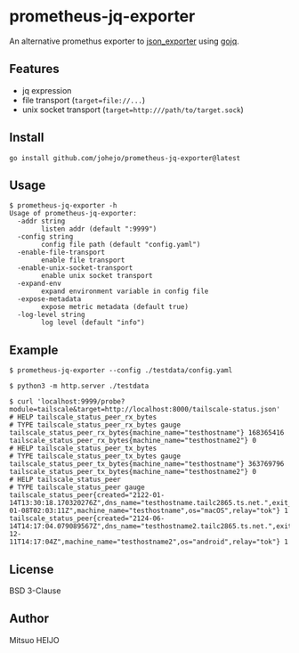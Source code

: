 # prometheus-jq-exporter

An alternative promethus exporter to [json_exporter](github.com/prometheus-community/json_exporter) using [gojq](https://github.com/itchyny/gojq).

## Features

- jq expression
- file transport (`target=file://...`)
- unix socket transport (`target=http:///path/to/target.sock`)

## Install

```
go install github.com/johejo/prometheus-jq-exporter@latest
```

## Usage

```
$ prometheus-jq-exporter -h
Usage of prometheus-jq-exporter:
  -addr string
        listen addr (default ":9999")
  -config string
        config file path (default "config.yaml")
  -enable-file-transport
        enable file transport
  -enable-unix-socket-transport
        enable unix socket transport
  -expand-env
        expand environment variable in config file
  -expose-metadata
        expose metric metadata (default true)
  -log-level string
        log level (default "info")

```

## Example


```
$ prometheus-jq-exporter --config ./testdata/config.yaml
```

```
$ python3 -m http.server ./testdata
```

```
$ curl 'localhost:9999/probe?module=tailscale&target=http://localhost:8000/tailscale-status.json'
# HELP tailscale_status_peer_rx_bytes
# TYPE tailscale_status_peer_rx_bytes gauge
tailscale_status_peer_rx_bytes{machine_name="testhostname"} 168365416
tailscale_status_peer_rx_bytes{machine_name="testhostname2"} 0
# HELP tailscale_status_peer_tx_bytes
# TYPE tailscale_status_peer_tx_bytes gauge
tailscale_status_peer_tx_bytes{machine_name="testhostname"} 363769796
tailscale_status_peer_tx_bytes{machine_name="testhostname2"} 0
# HELP tailscale_status_peer
# TYPE tailscale_status_peer gauge
tailscale_status_peer{created="2122-01-14T13:30:18.170320276Z",dns_name="testhostname.tailc2865.ts.net.",exit_node="false",exit_node_option="false",ipv4="100.12.34.56",ipv6="fd7a:115c:a1e0::ac99:b03d",key_expiry="2125-01-08T02:03:11Z",machine_name="testhostname",os="macOS",relay="tok"} 1
tailscale_status_peer{created="2124-06-14T14:17:04.079089567Z",dns_name="testhostname2.tailc2865.ts.net.",exit_node="false",exit_node_option="false",ipv4="100.123.4.56",ipv6="fd7a:115c:a1e0::ac01:b66c",key_expiry="2124-12-11T14:17:04Z",machine_name="testhostname2",os="android",relay="tok"} 1
```

## License

BSD 3-Clause

## Author

Mitsuo HEIJO
